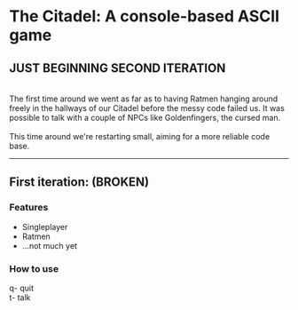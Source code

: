 
# The Citadel: A console-based ASCII game
## JUST BEGINNING SECOND ITERATION
\
The first time around we went as far as to 
having Ratmen hanging around freely in the 
hallways of our Citadel before the messy 
code failed us. It was possible to talk with 
a couple of NPCs like Goldenfingers, the 
cursed man.\
\
This time around we're restarting small, 
aiming for a more reliable code base.

---

## First iteration: (BROKEN)

### Features
- Singleplayer
- Ratmen
- ...not much yet

### How to use
q- quit\
t- talk
